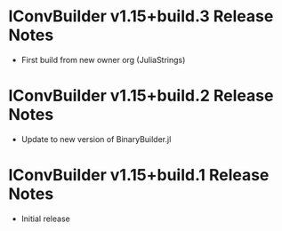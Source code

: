 # IConvBuilder v1.15+build.3 Release Notes
* First build from new owner org (JuliaStrings)

# IConvBuilder v1.15+build.2 Release Notes
* Update to new version of BinaryBuilder.jl

# IConvBuilder v1.15+build.1 Release Notes
* Initial release